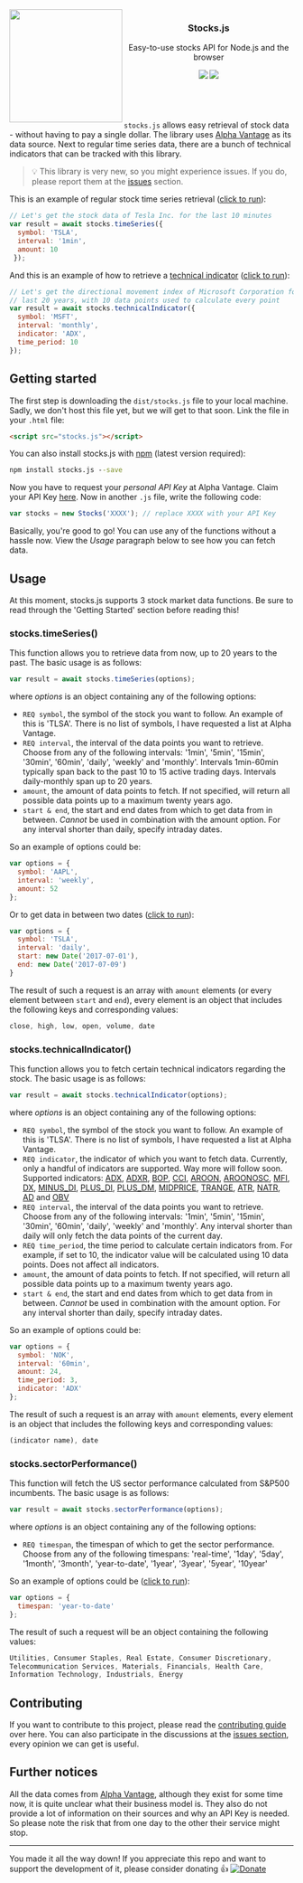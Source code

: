 <img align='left' src="http://i.imgur.com/RhlrUuG.png" width="200">

<h3 align='center'>Stocks.js</h3>
<p align="center">
  Easy-to-use stocks API for Node.js and the browser</a>
</p>

<p align="center">
  <a href="https://www.npmjs.com/package/stocks.js">
  <img src="https://img.shields.io/npm/v/stocks.js.svg?style=flat-square"></a>
  <a href="https://travis-ci.org/wagenaartje/stocks.js">
  <img src="https://img.shields.io/travis/wagenaartje/stocks.js/master.svg?style=flat-square"></a>
</p>

&zwnj;

#

`stocks.js` allows easy retrieval of stock data - without having to pay a single
dollar. The library uses [Alpha Vantage](https://www.alphavantage.co/) as its
data source. Next to regular time series data, there are a bunch of technical
indicators that can be tracked with this library.

> :bulb: This library is very new, so you might experience issues. If you do,
please report them at the [issues](https://github.com/wagenaartje/stocks.js/issues)
section.

This is an example of regular stock time series retrieval
([click to run](https://jsfiddle.net/wagenaartje/2pph8rax/4/)):


```js
// Let's get the stock data of Tesla Inc. for the last 10 minutes
var result = await stocks.timeSeries({
  symbol: 'TSLA',
  interval: '1min',
  amount: 10
 });
```

And this is an example of how to retrieve a [technical
indicator](https://www.alphavantage.co/documentation/#technical-indicators)
([click to run](https://jsfiddle.net/wagenaartje/2pph8rax/5/)):

```js
// Let's get the directional movement index of Microsoft Corporation for the
// last 20 years, with 10 data points used to calculate every point
var result = await stocks.technicalIndicator({
  symbol: 'MSFT',
  interval: 'monthly',
  indicator: 'ADX',
  time_period: 10
});
```

## Getting started
The first step is downloading the `dist/stocks.js` file to your local machine.
Sadly, we don't host this file yet, but we will get to that soon. Link the file
in your `.html` file:

```html
<script src="stocks.js"></script>
```

You can also install stocks.js with [npm](https://www.npmjs.com/) (latest
version required):

```cmd
npm install stocks.js --save
```

Now you have to request your *personal API Key* at Alpha Vantage. Claim your
API Key [here](https://www.alphavantage.co/support/#api-key). Now in another
`.js` file, write the following code:

```js
var stocks = new Stocks('XXXX'); // replace XXXX with your API Key
```

Basically, you're good to go! You can use any of the functions without a hassle
now. View the *Usage* paragraph below to see how you can fetch data.

## Usage
At this moment, stocks.js supports 3 stock market data functions. Be sure to
read through the 'Getting Started' section before reading this!

### stocks.timeSeries()
This function allows you to retrieve data from now, up to 20 years to the past.
The basic usage is as follows:

```js
var result = await stocks.timeSeries(options);
```

where *options* is an object containing any of the following options:

* `REQ symbol`, the symbol of the stock you want to follow. An example of this
is 'TLSA'. There is no list of symbols, I have requested a list at Alpha
Vantage.
* `REQ interval`, the interval of the data points you want to retrieve. Choose
from any of the following intervals: '1min', '5min', '15min', '30min', '60min',
'daily', 'weekly' and 'monthly'. Intervals 1min-60min typically span back to the
past 10 to 15 active trading days. Intervals daily-monthly span up to 20 years.
* `amount`, the amount of data points to fetch. If not specified, will return
all possible data points up to a maximum twenty years ago.
* `start & end`, the start and end dates from which to get data from in between.
_Cannot_ be used in combination with the amount option. For any interval shorter
than daily, specify intraday dates.

So an example of options could be:

```js
var options = {
  symbol: 'AAPL',
  interval: 'weekly',
  amount: 52
};
```

Or to get data in between two dates ([click to run](https://jsfiddle.net/wagenaartje/2pph8rax/6/)):

```js
var options = {
  symbol: 'TSLA',
  interval: 'daily',
  start: new Date('2017-07-01'),
  end: new Date('2017-07-09')
}
```

The result of such a request is an array with `amount` elements (or every
element between `start` and `end`), every element is an object that includes the
following keys and corresponding values:

```js
close, high, low, open, volume, date
```

### stocks.technicalIndicator()

This function allows you to fetch certain technical indicators regarding the
stock. The basic usage is as follows:

```js
var result = await stocks.technicalIndicator(options);
```

where *options* is an object containing any of the following options:

* `REQ symbol`, the symbol of the stock you want to follow. An example of this
is 'TLSA'. There is no list of symbols, I have requested a list at Alpha
Vantage.
* `REQ indicator`, the indicator of which you want to fetch data. Currently,
only a handful of indicators are supported. Way more will follow soon. Supported
indicators: [ADX](https://www.alphavantage.co/documentation/#adx),
[ADXR](https://www.alphavantage.co/documentation/#adxr),
[BOP](https://www.alphavantage.co/documentation/#bop),
[CCI](https://www.alphavantage.co/documentation/#cci),
[AROON](https://www.alphavantage.co/documentation/#aroon),
[AROONOSC](https://www.alphavantage.co/documentation/#aroonosc),
[MFI](https://www.alphavantage.co/documentation/#mfi),
[DX](https://www.alphavantage.co/documentation/#dx),
[MINUS_DI](https://www.alphavantage.co/documentation/#minusdi),
[PLUS_DI](https://www.alphavantage.co/documentation/#plusdi),
[PLUS_DM](https://www.alphavantage.co/documentation/#plusdm),
[MIDPRICE](https://www.alphavantage.co/documentation/#midprice),
[TRANGE](https://www.alphavantage.co/documentation/#trange),
[ATR](https://www.alphavantage.co/documentation/#atr),
[NATR](https://www.alphavantage.co/documentation/#natr),
[AD](https://www.alphavantage.co/documentation/#ad) and
[OBV](https://www.alphavantage.co/documentation/#obv)
* `REQ interval`, the interval of the data points you want to retrieve. Choose
from any of the following intervals: '1min', '5min', '15min', '30min', '60min',
'daily', 'weekly' and 'monthly'. Any interval shorter than daily will only fetch
the data points of the current day.
* `REQ time_period`, the time period to calculate certain indicators from. For
example, if set to 10, the indicator value will be calculated using 10 data
points. Does not affect all indicators.
* `amount`, the amount of data points to fetch. If not specified, will return
all possible data points up to a maximum twenty years ago.
* `start & end`, the start and end dates from which to get data from in between.
_Cannot_ be used in combination with the amount option. For any interval shorter
than daily, specify intraday dates.

So an example of options could be:

```js
var options = {
  symbol: 'NOK',
  interval: '60min',
  amount: 24,
  time_period: 3,
  indicator: 'ADX'
};
```

The result of such a request is an array with `amount` elements, every element
is an object that includes the following keys and corresponding values:

```js
(indicator name), date
```

### stocks.sectorPerformance()
This function will fetch the US sector performance calculated from S&P500
incumbents. The basic usage is as follows:

```js
var result = await stocks.sectorPerformance(options);
```

where *options* is an object containing any of the following options:

* `REQ timespan`, the timespan of which to get the sector performance. Choose
from any of the following timespans: 'real-time', '1day', '5day', '1month',
'3month', 'year-to-date', '1year', '3year', '5year', '10year'

So an example of options could be
([click to run](https://jsfiddle.net/wagenaartje/up4nnr4a/2/)):

```js
var options = {
  timespan: 'year-to-date'
};
```

The result of such a request will be an object containing the following values:

```js
Utilities, Consumer Staples, Real Estate, Consumer Discretionary,
Telecommunication Services, Materials, Financials, Health Care,
Information Technology, Industrials, Energy
```

## Contributing
If you want to contribute to this project, please read the [contributing guide](https://github.com/wagenaartje/stocks.js/blob/master/CONTRIBUTING.md)
over here. You can also participate in the discussions at the [issues
section](https://github.com/wagenaartje/stocks.js/issues), every opinion we can
get is useful.

## Further notices
All the data comes from [Alpha Vantage](https://www.alphavantage.co/), although
they exist for some time now, it is quite unclear what their business model is.
They also do not provide a lot of information on their sources and why an API
Key is needed. So please note the risk that from one day to the other their
service might stop.

<hr>

You made it all the way down! If you appreciate this repo and want to support the development of it, please consider donating :thumbsup:
[![Donate](https://img.shields.io/badge/Donate-PayPal-green.svg)](https://www.paypal.com/cgi-bin/webscr?cmd=_s-xclick&hosted_button_id=CXS3G8NHBYEZE)
